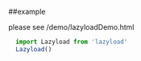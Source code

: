 ##example

please see /demo/lazyloadDemo.html


```js
  import Lazyload from 'lazyload'
  Lazyload()
  
```